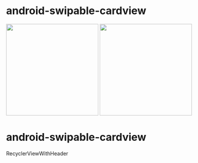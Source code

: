 # android-swipable-cardview

<img src="preivew.gif" width="250">

<img src="https://raw.githubusercontent.com/jangyoun/android-recyclerview-with-header/master/preivew.gif" width="250">

# android-swipable-cardview

RecyclerViewWithHeader
